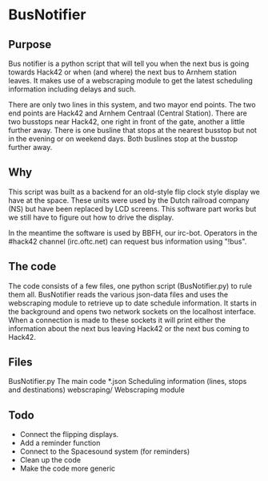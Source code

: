 
BusNotifier
===========

Purpose
-------

Bus notifier is a python script that will tell you when the next bus is going
towards Hack42 or when (and where) the next bus to Arnhem station leaves. It 
makes use of a webscraping module to get the latest scheduling information
including delays and such.

There are only two lines in this system, and two mayor end points. The two end
points are Hack42 and Arnhem Centraal (Central Station). There are two busstops
near Hack42, one right in front of the gate, another a little further away.
There is one busline that stops at the nearest busstop but not in the evening
or on weekend days. Both buslines stop at the busstop further away.

Why
---

This script was built as a backend for an old-style flip clock style display we
have at the space. These units were used by the Dutch railroad company (NS) but
have been replaced by LCD screens. This software part works but we still have
to figure out how to drive the display.

In the meantime the software is used by BBFH, our irc-bot. Operators in the
&#35;hack42 channel (irc.oftc.net) can request bus information using "!bus".

The code
--------
The code consists of a few files, one python script (BusNotifier.py) to 
rule them all. BusNotifier reads the various json-data files and uses
the webscraping module to retrieve up to date schedule information. It starts
in the background and opens two network sockets on the localhost interface.
When a connection is made to these sockets it will print either the information
about the next bus leaving Hack42 or the next bus coming to Hack42.

Files
-----
BusNotifier.py          The main code
*.json                  Scheduling information (lines, stops and destinations)
webscraping/            Webscraping module

Todo
----
* Connect the flipping displays.
* Add a reminder function
* Connect to the Spacesound system (for reminders)
* Clean up the code
* Make the code more generic

